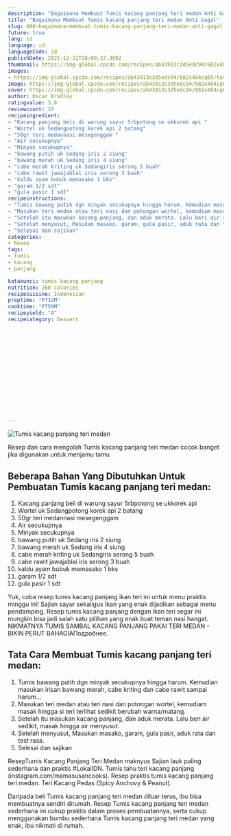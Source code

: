 ```yaml
---
description: "Bagaimana Membuat Tumis kacang panjang teri medan Anti Gagal"
title: "Bagaimana Membuat Tumis kacang panjang teri medan Anti Gagal"
slug: 660-bagaimana-membuat-tumis-kacang-panjang-teri-medan-anti-gagal
future: true
lang: id
language: id
languageCode: id
publishDate: 2021-12-31T18:08:37.309Z 
thumbnail: https://img-global.cpcdn.com/recipes/ab43913c3d5edc94/682x484cq65/tumis-kacang-panjang-teri-medan-foto-resep-utama.webp
images:
- https://img-global.cpcdn.com/recipes/ab43913c3d5edc94/682x484cq65/tumis-kacang-panjang-teri-medan-foto-resep-utama.webp
image: https://img-global.cpcdn.com/recipes/ab43913c3d5edc94/682x484cq65/tumis-kacang-panjang-teri-medan-foto-resep-utama.webp
cover: https://img-global.cpcdn.com/recipes/ab43913c3d5edc94/682x484cq65/tumis-kacang-panjang-teri-medan-foto-resep-utama.webp
author: Oscar Bradley
ratingvalue: 3.8
reviewcount: 10
recipeingredient:
- "Kacang panjang beli di warung sayur 5rbpotong se ukkorek api "
- "Wortel uk Sedangpotong korek api 2 batang"
- "50gr teri medannasi mesegenggam "
- "Air secukupnya"
- "Minyak secukupnya"
- "bawang putih uk Sedang iris 2 siung"
- "bawang merah uk Sedang iris 4 siung"
- "cabe merah kriting uk Sedangiris serong 5 buah"
- "cabe rawit jawajablai iris serong 3 buah"
- "kaldu ayam bubuk memasako 1 bks"
- "garam 1/2 sdt"
- "gula pasir 1 sdt"
recipeinstructions:
- "Tumis bawang putih dgn minyak secukupnya hingga harum. Kemudian masukan irisan bawang merah, cabe kriting dan cabe rawit sampai harum..."
- "Masukan teri medan atau teri nasi dan potongan wortel, kemudiam masak hingga si teri terlihat sedikit berubah warna/matang."
- "Setelah itu masukan kacang panjang, dan aduk merata. Lalu beri air sedikit, masak hingga air menyusut."
- "Setelah menyusut, Masukan masako, garam, gula pasir, aduk rata dan test rasa."
- "Selesai dan sajikan"
categories:
- Resep
tags:
- tumis
- kacang
- panjang

katakunci: tumis kacang panjang 
nutrition: 260 calories
recipecuisine: Indonesian
preptime: "PT32M"
cooktime: "PT59M"
recipeyield: "4"
recipecategory: Dessert


     
    
    
    
    
    
    
    
    
    
    
      
    
---
```



![Tumis kacang panjang teri medan](https://img-global.cpcdn.com/recipes/ab43913c3d5edc94/682x484cq65/tumis-kacang-panjang-teri-medan-foto-resep-utama.webp)

Resep dan cara mengolah  Tumis kacang panjang teri medan cocok banget jika digunakan untuk menjamu tamu

<!--inarticleads1-->

## Beberapa Bahan Yang Dibutuhkan Untuk Pembuatan Tumis kacang panjang teri medan:

1. Kacang panjang beli di warung sayur 5rbpotong se ukkorek api 
1. Wortel uk Sedangpotong korek api 2 batang
1. 50gr teri medannasi mesegenggam 
1. Air secukupnya
1. Minyak secukupnya
1. bawang putih uk Sedang iris 2 siung
1. bawang merah uk Sedang iris 4 siung
1. cabe merah kriting uk Sedangiris serong 5 buah
1. cabe rawit jawajablai iris serong 3 buah
1. kaldu ayam bubuk memasako 1 bks
1. garam 1/2 sdt
1. gula pasir 1 sdt

Yuk, coba resep tumis kacang panjang ikan teri ini untuk menu praktis minggu ini! Sajian sayur sekaligus ikan yang enak dijadikan sebagai menu pendamping. Resep tumis kacang panjang dengan ikan teri segar ini mungkin bisa jadi salah satu pilihan yang enak buat teman nasi hangat. NIKMATNYA TUMIS SAMBAL KACANG PANJANG PAKAI TERI MEDAN - BIKIN PERUT BAHAGIAПодробнее. 

<!--inarticleads2-->

## Tata Cara Membuat Tumis kacang panjang teri medan:

1. Tumis bawang putih dgn minyak secukupnya hingga harum. Kemudian masukan irisan bawang merah, cabe kriting dan cabe rawit sampai harum...
1. Masukan teri medan atau teri nasi dan potongan wortel, kemudiam masak hingga si teri terlihat sedikit berubah warna/matang.
1. Setelah itu masukan kacang panjang, dan aduk merata. Lalu beri air sedikit, masak hingga air menyusut.
1. Setelah menyusut, Masukan masako, garam, gula pasir, aduk rata dan test rasa.
1. Selesai dan sajikan


ResepTumis Kacang Panjang Teri Medan maknyus Sajian lauk paling sederhana dan praktis #LokalIDN. Tumis tahu teri kacang panjang (instagram.com/mamasusancooks). Resep praktis tumis kacang panjang teri medan. Teri Kacang Pedas (Spicy Anchovy &amp; Peanut). 

Daripada   beli  Tumis kacang panjang teri medan  diluar terus, ibu  bisa membuatnya sendiri dirumah. Resep  Tumis kacang panjang teri medan  sederhana ini cukup praktis dalam proses pembuatannya, serta cukup menggunakan bumbu sederhana  Tumis kacang panjang teri medan  yang enak, ibu nikmati di rumah.
